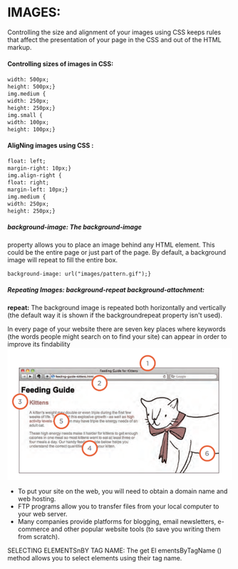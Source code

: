 # IMAGES:

Controlling the size and alignment of your images using CSS keeps rules that affect the presentation of your page in the CSS and out of the HTML markup.


####  Controlling sizes of images in CSS:

``` img.large {
width: 500px;
height: 500px;}
img.medium {
width: 250px;
height: 250px;}
img.small {
width: 100px;
height: 100px;}
``` 
#### AligNing images using CSS :
```  img.align-left {
float: left;
margin-right: 10px;}
img.align-right {
float: right;
margin-left: 10px;}
img.medium {
width: 250px;
height: 250px;}
``` 

##### background-image: The background-image
property allows you to place an image behind any HTML element. This could be the entire page or just part of the page. By default, a background image will
repeat to fill the entire box.


```  body {
background-image: url("images/pattern.gif");} 
``` 

##### Repeating Images: background-repeat background-attachment:
**repeat:**
The background image is repeated both horizontally and vertically (the default way it
is shown if the backgroundrepeat property isn't used).

In every page of your website there are seven key places where keywords (the words people might search on to find your site) can appear in order to improve its findability
![](imgs/page.PNG)


- To put your site on the web, you will need to obtain a domain name and web hosting.
- FTP programs allow you to transfer files from your local computer to your web server.
- Many companies provide platforms for blogging, email newsletters, e-commerce and other popular website tools (to save you writing them from scratch).

SELECTING ELEMENTSnBY TAG NAME:
The get El ementsByTagName () method allows you to select elements using their tag name.